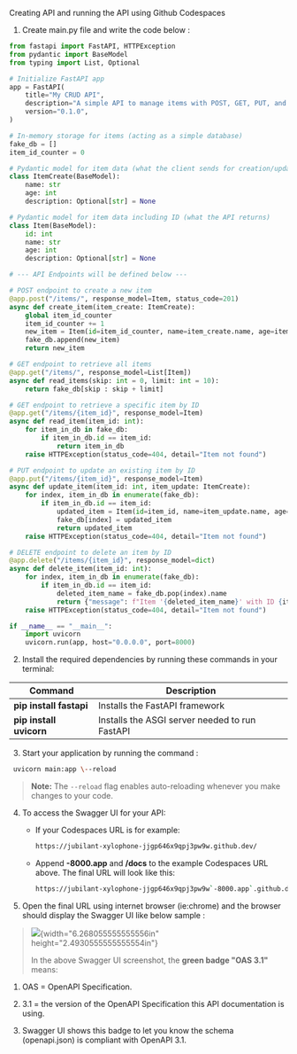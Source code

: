 Creating API and running the API using Github Codespaces

1.  Create main.py file and write the code below :

```python
from fastapi import FastAPI, HTTPException
from pydantic import BaseModel
from typing import List, Optional

# Initialize FastAPI app
app = FastAPI(
    title="My CRUD API",
    description="A simple API to manage items with POST, GET, PUT, and DELETE methods.",
    version="0.1.0",
)

# In-memory storage for items (acting as a simple database)
fake_db = []
item_id_counter = 0

# Pydantic model for item data (what the client sends for creation/update)
class ItemCreate(BaseModel):
    name: str
    age: int
    description: Optional[str] = None

# Pydantic model for item data including ID (what the API returns)
class Item(BaseModel):
    id: int
    name: str
    age: int
    description: Optional[str] = None

# --- API Endpoints will be defined below ---

# POST endpoint to create a new item
@app.post("/items/", response_model=Item, status_code=201)
async def create_item(item_create: ItemCreate):
    global item_id_counter
    item_id_counter += 1
    new_item = Item(id=item_id_counter, name=item_create.name, age=item_create.age, description=item_create.description)
    fake_db.append(new_item)
    return new_item

# GET endpoint to retrieve all items
@app.get("/items/", response_model=List[Item])
async def read_items(skip: int = 0, limit: int = 10):
    return fake_db[skip : skip + limit]

# GET endpoint to retrieve a specific item by ID
@app.get("/items/{item_id}", response_model=Item)
async def read_item(item_id: int):
    for item_in_db in fake_db:
        if item_in_db.id == item_id:
            return item_in_db
    raise HTTPException(status_code=404, detail="Item not found")

# PUT endpoint to update an existing item by ID
@app.put("/items/{item_id}", response_model=Item)
async def update_item(item_id: int, item_update: ItemCreate):
    for index, item_in_db in enumerate(fake_db):
        if item_in_db.id == item_id:
            updated_item = Item(id=item_id, name=item_update.name, age=item_update.age, description=item_update.description)
            fake_db[index] = updated_item
            return updated_item
    raise HTTPException(status_code=404, detail="Item not found")

# DELETE endpoint to delete an item by ID
@app.delete("/items/{item_id}", response_model=dict)
async def delete_item(item_id: int):
    for index, item_in_db in enumerate(fake_db):
        if item_in_db.id == item_id:
            deleted_item_name = fake_db.pop(index).name
            return {"message": f"Item '{deleted_item_name}' with ID {item_id} deleted successfully"}
    raise HTTPException(status_code=404, detail="Item not found")

if __name__ == "__main__":
    import uvicorn
    uvicorn.run(app, host="0.0.0.0", port=8000)
```

2.  Install the required dependencies by running these commands in your
    terminal:

| Command              | Description                                      |
|----------------------|--------------------------------------------------|
| **pip install fastapi** | Installs the FastAPI framework                  |
| **pip install uvicorn** | Installs the ASGI server needed to run FastAPI |

3.  Start your application by running the command :
```bash
 uvicorn main:app \--reload
```
> **Note:** The `--reload` flag enables auto-reloading whenever you make changes to your code.


4.  To access the Swagger UI for your API:

    - If your Codespaces URL is for example:
      ```bash
      https://jubilant-xylophone-jjgp646x9qpj3pw9w.github.dev/
      ```

    - Append **-8000.app** and **/docs** to the example Codespaces URL
      above. The final URL will look like this:
      ```bash
      https://jubilant-xylophone-jjgp646x9qpj3pw9w`-8000.app`.github.dev`/docs`
      ```

5.  Open the final URL using internet browser (ie:chrome) and the
    browser should display the Swagger UI like below sample :

> ![](media/image1.png){width="6.268055555555556in"
> height="2.4930555555555554in"}
>
> In the above Swagger UI screenshot, the **green badge "OAS 3.1"**
> means:

1.  OAS = OpenAPI Specification.

2.  3.1 = the version of the OpenAPI Specification this API
    documentation is using.

3.  Swagger UI shows this badge to let you know the schema
    (openapi.json) is compliant with OpenAPI 3.1.
